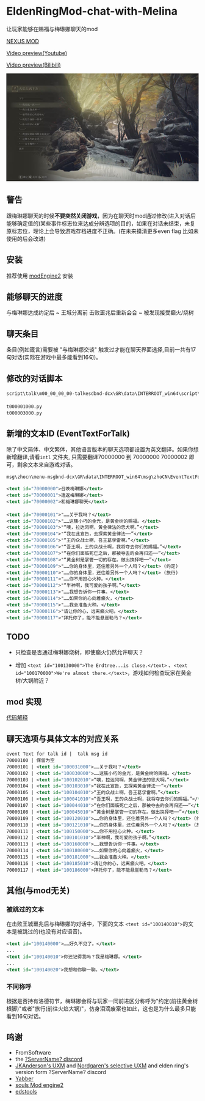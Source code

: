 # EldenRingMod-chat-with-Melina

让玩家能够在赐福与梅琳娜聊天的mod

[NEXUS MOD](https://www.nexusmods.com/eldenring/mods/1587)

[Video preview(Youtube)](https://youtu.be/PjGv6Fyrx1Y)

[Video preview(Bilibili)](https://www.bilibili.com/video/BV1vB4y1s7AY)

![Preview-zh](preview/Preview-zh.webp)

## 警告

跟梅琳娜聊天的时候**不要突然关闭游戏**，因为在聊天时mod通过修改(进入对话后能够确定值的)某些事件标志位来达成分辨选项的目的，如果在对话未结束，未复原标志位，理论上会导致游戏存档进度不正确。(在未来摸清更多even flag 比如未使用的后会改进)

## 安装

推荐使用 [modEngine2](https://github.com/soulsmods/ModEngine2) 安装

## 能够聊天的进度

与梅琳娜达成约定后 ~ 王城分离前
击败噩兆后重新会合 ~ 被发现接受癫火/烧树

## 聊天条目

条目(例如箴言)需要被 "与梅琳娜交谈" 触发过才能在聊天界面选择,目前一共有17句对话(实际在游戏中最多能看到16句)。

## 修改的对话脚本

```xml
script\talk\m00_00_00_00-talkesdbnd-dcx\GR\data\INTERROOT_win64\script\talk\m00_00_00_00

t000001000.py
t000003000.py
```

## 新增的文本ID (EventTextForTalk)

除了中文简体、中文繁体，其他语言版本的聊天选项都设置为英文翻译。如果你想新增翻译,请看```intl``` 文件夹, 只需要翻译70000000 到 70000000 70000002 即可，剩余文本来自游戏对话。

```xml
msg\zhocn\menu-msgbnd-dcx\GR\data\INTERROOT_win64\msg\zhoCN\EventTextForTalk.fmg.xml
```

``` xml
<text id="70000000">召唤梅琳娜</text>
<text id="70000001">遣返梅琳娜</text>
<text id="70000002">和梅琳娜聊天</text>

<text id="70000101">"……关于我吗？</text>
<text id="70000102">"……这簇小巧的金光，是黄金树的赐福。</text>
<text id="70000103">"“噢，拉达冈啊，黄金律法的忠犬啊。”</text>
<text id="70000104">"“我在此宣告，去探索黄金律法──”</text>
<text id="70000105">"“王的众战士啊，吾王葛孚雷啊。”</text>
<text id="70000106">"“吾王啊，王的众战士啊，我将夺去你们的赐福。”</text>
<text id="70000107">"“在你们面临死亡之后，那被夺去的会再归还──”</text>
<text id="70000108">"“黄金树是掌管一切的存在。做出抉择吧──”</text>
<text id="70000109">"……你的身体里，还住着另外一个人吗？</text> (约定)
<text id="70000110">"……你的身体里，还住着另外一个人吗？</text> (旅行)
<text id="70000111">"……你不用担心火种。</text>
<text id="70000112">"“半神啊，我可爱的孩子啊。”</text> 
<text id="70000113">"……我想告诉你一件事。</text>
<text id="70000114">"……如果你的心向着癫火，</text>
<text id="70000115">"……我会准备火种。</text>
<text id="70000116">"请让你的心，远离癫火吧。</text>
<text id="70000117">"拜托你了，能不能悬崖勒马？</text>
```

## TODO

- 只检查是否通过梅琳娜烧树，即使癫火仍然允许聊天？

- 增加 ```<text id="100130000">The Erdtree...is close.</text>``` 、```<text id="100170000">We're almost there.</text>```，游戏如何检查玩家在黄金树/大锅附近？

## mod 实现

[代码解释](./DOC/code_explanation_en.md)


## 聊天选项与具体文本的对应关系

``` xml
event Text for talk id |  talk msg id
70000100 | 保留为空
70000101 | <text id="100031000">……关于我吗？</text>
70000102 | <text id="100030000">……这簇小巧的金光，是黄金树的赐福。</text>
70000103 | <text id="100102010">“噢，拉达冈啊，黄金律法的忠犬啊。”</text>
70000104 | <text id="100103010">“我在此宣告，去探索黄金律法──”</text>
70000105 | <text id="100104010">“王的众战士啊，吾王葛孚雷啊。”</text>
70000106 | <text id="100041010">“吾王啊，王的众战士啊，我将夺去你们的赐福。”</text>
70000107 | <text id="100044010">“在你们面临死亡之后，那被夺去的会再归还──”</text>
70000108 | <text id="100045010">“黄金树是掌管一切的存在。做出抉择吧──”</text>
70000109 | <text id="100120010">……你的身体里，还住着另外一个人吗？</text> (约定)
70000110 | <text id="100121010">……你的身体里，还住着另外一个人吗？</text> (旅行)
70000111 | <text id="100150000">……你不用担心火种。</text>
70000112 | <text id="100101010">“半神啊，我可爱的孩子啊。”</text> 
70000113 | <text id="100160000">……我想告诉你一件事。</text>
70000114 | <text id="100180000">……如果你的心向着癫火，</text>
70000115 | <text id="100181000">……我会准备火种。</text>
70000116 | <text id="100185010">请让你的心，远离癫火吧。</text>
70000117 | <text id="100186000">拜托你了，能不能悬崖勒马？</text>
```

## 其他(与mod无关)

### 被跳过的文本

在击败王城噩兆后与梅琳娜的对话中，下面的文本 ```<text id="100140010">```的文本是被跳过的(也没有对应语音)。

```xml
<text id="100140000">……好久不见了。</text>
...
<text id="100140010">你还记得我吗？我是梅琳娜。</text>
...
<text id="100140020">我想和你聊一聊。</text>
```

### 不同称呼

根据是否持有洛德符节，梅琳娜会将与玩家一同前进区分称呼为"约定(前往黄金树根脚)"或者"旅行(前往火焰大锅)"，仿身泪滴废案也如此，这也是为什么最多只能看到16句对话。

## 鸣谢

- FromSoftware
- the [?ServerName? discord](https://discord.gg/97qU4236)
- [JKAnderson's UXM](https://github.com/JKAnderson/UXM) and [Nordgaren's selective UXM](https://github.com/Nordgaren/UXM-Selective-Unpack) and elden ring's version form ?ServerName? discord
- [Yabber](https://github.com/JKAnderson/Yabber)
- [souls Mod engine2](https://github.com/soulsmods/ModEngine2)
- [edstools](https://github.com/thefifthmatt/ESDLang)
